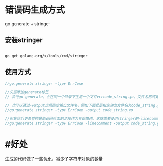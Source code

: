 # 错误码生成方式
go generate + stringer


## 安装stringer
```shell script

go get golang.org/x/tools/cmd/stringer
```
## 使用方式
```go
//go:generate stringer -type ErrCode

//头部添加generate标签
// 执行go generate，会在同一个目录下生成一个文件errcode_string.go。文件名格式是类型名小写_string.go

// 也可以通过-output选项指定输出文件名，例如下面就是指定输出文件名为code_string.go
//go:generate stringer -type ErrCode -output code_string.go

//但是我们更希望的是能返回后面的注释作为错误描述。这就需要使用stringer的-linecomment选项
//go:generate stringer -type ErrCode -linecomment -output code_string.go
```

# #好处
生成的代码做了一些优化，减少了字符串对象的数量